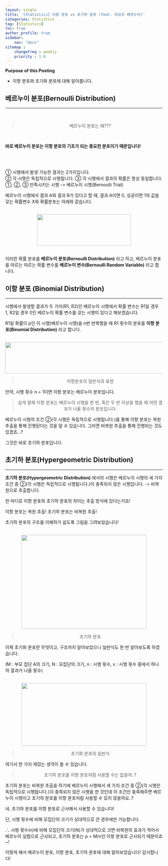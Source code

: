 ```yaml
---
layout: single
title: '[Statistics] 이항 분포 vs 초기하 분포 (feat. 야코프 베르누이)'
categories: Statistics
tag: [Statistics]
toc: true
author_profile: true
sidebar:
    nav: "docs"
sitemap :
    changefreq : weekly
    priority : 1.0
---
```


**Purpose of this Posting**
- 이항 분포와 초기화 분포에 대해 알아봅니다.



## **베르누이 분포(Bernoulli Distribution)** 

---

<br>

> <center>베르누이 분포는 왜???</center>

<br>

__바로 베르누이 분포는 이항 분포의 기초가 되는 중요한 분포이기 때문입니다!__

<br>

||
|:---:|
① 시행에서 발생 가능한 결과는 2가지입니다.	
② 각 시행은 독립적으로 시행됩니다.
③  각 시행에서 결과의 확률은 항상 동일합니다.
①, ②, ③ 만족시키는 시행 -> 베르누이 시행(Bernoulli Trial)


베르누이 시행에서 결과 A와 결과 B가 있다고 할 때,  결과 A이면 0, 성공이면 1의 값을 갖는 확률변수 X와 확률분포는 아래와 같습니다.



<br>

<center><img src="https://user-images.githubusercontent.com/97859215/206619203-28d5f84f-3bc7-477d-8fa9-9c60906b1be7.png" width="300" height="100"></center>

<br>


이러한 확률 분포를 __베르누이 분포(Bernoulli Distribution)__ 라고 하고, 베르누이 분포를 따르는 따르는 확률 변수를 __베르누이 변수(Bernoulli Random Variable)__ 라고 합니다. 







## **이항 분포 (Binomial Distribution)**

---

시행에서 발생할 결과가 두 가지(R1, R2)인 베르누이 시행에서 확률 변수는 R1일 경우 1, R2일 경우 0인 베르누이 확률 변수를 갖는 시행이 있다고 해보겠습니다. 



R1일 확률이 p인 이 시행(베르누이 시행)을 n번 반복했을 때 R1 횟수의 분포를 __이항 분포(Binomial Distribution)__ 라고 합니다.  

<br>

<center><img src="https://user-images.githubusercontent.com/97859215/206619351-0edf4437-3604-47b6-a6a4-7c2ad6bc2329.png" width="700" height="100"></center>

> <center>이항분포의 일반식과 표현</center>



만약, 시행 횟수 n = 1이면 이항 분포는 베르누이 분포입니다.

> <center>쉽게 말해 이항 분포는 베르누이 시행을 한 번, 혹은 두 번 이상을 했을 때 어떤 결과가 나올 횟수의 분포입니다. </center>



베르누이 시행의 조건 ②(각 시행은 독립적으로 시행됩니다.)를 통해 이항 분포는 복원 추출을 통해 진행된다는 것을 알 수 있습니다. 그러면 비복원 추출을 통해 진행되는 것도 있겠죠...?

그것은 바로 초기하 분포입니다. 




## **초기하 분포(Hypergeometric Distribution)**

---


__초기하 분포(Hypergeometric Distribution)__ 에서의 시행은 베르누이 시행의 세 가지 조건 중 ②(각 시행은 독립적으로 시행됩니다.)이 충족되지 않은 시행입니다. -> 비복원으로 추출합니다.



한 마디로 이항 분포와 초기하 분포의 차이는 추출 방식에 있다는거죠!

이항 분포는 복원 추출! 초기하 분포는 비복원 추출!



초기하 분포의 구조를 이해하기 쉽도록 그림을 그려보았습니다!

<br>

<center><img src="https://user-images.githubusercontent.com/97859215/206619555-12b93de1-2d5f-4bc3-af27-1638d8fa6fb4.png" width="400" height="300"></center>

> <center>초기하 분포</center>



이제 초기화 분포란 무엇이고, 구조까지 알아보았으니 일반식도 한 번 알아보도록 하겠습니다.

(M : 부모 집단 A의 크기, N : 모집단의 크기, n : 시행 횟수, x : 시행 횟수 중에서 하나의 결과가 나올 횟수)

<br>

<center><img src="https://user-images.githubusercontent.com/97859215/206619613-930d0c3f-4bee-4a24-aa0e-755817b08b03.png" width="400" height="200"></center>

> <center>초기화 분포의 일반식</center>





여기서 한 가지 재밌는 생각이 들 수 있습니다.





> <center>초기하 분포를 이항 분포처럼 사용할 수는 없을까..?</center>




초기하 분포는 비복원 추출을 하기에 베르누이 시행에서 세 가지 조건 중 ②(각 시행은 독립적으로 시행됩니다.)이 충족되지 않은 시행을 한 것인데 이 조건만 충족해주면 베르누이 시행이고 초기하 분포를 이항 분포처럼 사용할 수 있지 않을까요..?



네. 초기하 분포를 이항 분포로 근사해서 사용할 수 있습니다!



단, 시행 횟수에 비해 모집단의 크기가 상대적으로 큰 경우에만 가능합니다.

∴ 시행 횟수(n)에 비해 모집단의 크기(N)가 상대적으로 크면 비복원의 효과가 적어서 베르누이 실험으로 근사되고, 초기하 분포는 p = M/n인 이항 분포로 근사되기 때문이죠~!





이렇게 해서 베르누이 분포, 이항 분포, 초기하 분포에 대해 알아보았습니다! 감사합니다!





